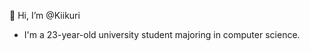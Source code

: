 👋 Hi, I’m @Kiikuri
- I'm a 23-year-old university student majoring in computer science.

<!---
Kiikuri/Kiikuri is a ✨ special ✨ repository because its `README.md` (this file) appears on your GitHub profile.
You can click the Preview link to take a look at your changes.
--->

